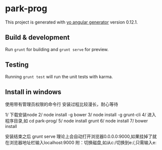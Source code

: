 # park-prog

This project is generated with [yo angular generator](https://github.com/yeoman/generator-angular)
version 0.12.1.

## Build & development

Run `grunt` for building and `grunt serve` for preview.

## Testing

Running `grunt test` will run the unit tests with karma.

## Install in windows

使用带有管理员权限的命令行
安装过程比较漫长，耐心等待

 1/ 下载安装node
 2/ node install -g bower
 3/ node install -g grunt-cli
 4/ 进入程序目录,如
    cd park-prog/
 5/ node install grunt
 6/ node install
 7/ bower install
 
 安装结束之后
   grunt serve
 理论上会自动打开浏览器0.0.0.0:9000,如果挂掉了就在浏览器地址栏输入localhost:9000
 附：切换磁盘,如从c:/切换到e:/,只需输入e: